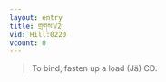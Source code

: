 ```yaml
---
layout: entry
title: གྲགས་√2
vid: Hill:0220
vcount: 0
---
```


> To bind, fasten up a load (Jä) CD\.

